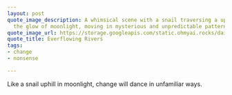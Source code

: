 ```yaml
---
layout: post
quote_image_description: A whimsical scene with a snail traversing a uphill path under
  the glow of moonlight, moving in mysterious and unpredictable patterns.
quote_image_url: https://storage.googleapis.com/static.ohmyai.rocks/daily/2023-10-11.jpg
quote_title: Everflowing Rivers
tags:
- change
- nonsense

---
```


Like a snail uphill in moonlight, change will dance in unfamiliar ways.